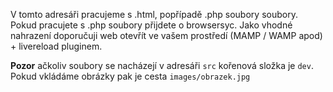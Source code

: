 V tomto adresáři pracujeme s .html, popřípadě .php soubory soubory. Pokud pracujete s .php soubory přijdete o browsersyc. Jako vhodné nahrazení doporučuji web otevřít ve vašem prostředí (MAMP / WAMP apod) + livereload pluginem.

**Pozor** ačkoliv soubory se nacházejí v adresáři `src` kořenová složka je `dev`. Pokud vkládáme obrázky pak je cesta `images/obrazek.jpg`
